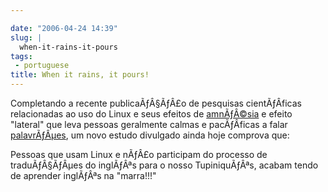 ```yaml
---

date: "2006-04-24 14:39"
slug: |
  when-it-rains-it-pours
tags:
 - portuguese
title: When it rains, it pours!
---
```


Completando a recente publicaÃƒÂ§ÃƒÂ£o de pesquisas cientÃƒÂ­ficas
relacionadas ao uso do Linux e seus efeitos de
[amnÃƒÂ©sia](http://www.tuxresources.org/blog/?p=51) e efeito "lateral"
que leva pessoas geralmente calmas e pacÃƒÂ­ficas a falar
[palavrÃƒÂµes](http://kurtkraut.wordpress.com/2006/04/23/campanha-pela-protecao-dos-gatinhos/),
um novo estudo divulgado ainda hoje comprova que:

Pessoas que usam Linux e nÃƒÂ£o participam do processo de
traduÃƒÂ§ÃƒÂµes do inglÃƒÂªs para o nosso TupiniquÃƒÂªs, acabam tendo de
aprender inglÃƒÂªs na "marra!!!"
